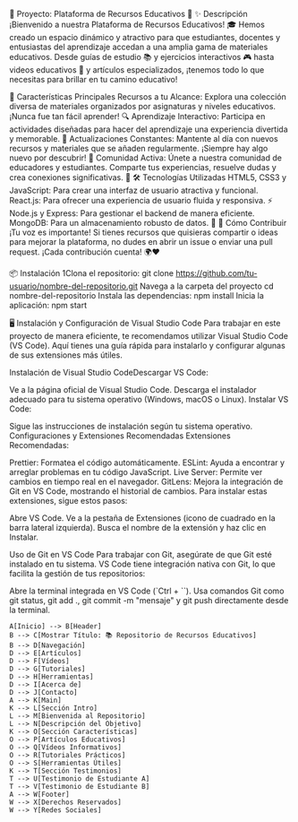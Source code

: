 🌟 Proyecto: Plataforma de Recursos Educativos 🌟
✨ Descripción
¡Bienvenido a nuestra Plataforma de Recursos Educativos! 🎓 Hemos creado un espacio dinámico y atractivo para que estudiantes, docentes y entusiastas del aprendizaje accedan a una amplia gama de materiales educativos. Desde guías de estudio 📚 y ejercicios interactivos 🎮 hasta videos educativos 🎥 y artículos especializados, ¡tenemos todo lo que necesitas para brillar en tu camino educativo!

🚀 Características Principales
Recursos a tu Alcance: Explora una colección diversa de materiales organizados por asignaturas y niveles educativos. ¡Nunca fue tan fácil aprender! 🔍
Aprendizaje Interactivo: Participa en actividades diseñadas para hacer del aprendizaje una experiencia divertida y memorable. 🌈
Actualizaciones Constantes: Mantente al día con nuevos recursos y materiales que se añaden regularmente. ¡Siempre hay algo nuevo por descubrir! 🔄
Comunidad Activa: Únete a nuestra comunidad de educadores y estudiantes. Comparte tus experiencias, resuelve dudas y crea conexiones significativas. 🤝
🛠️ Tecnologías Utilizadas
HTML5, CSS3 y JavaScript: Para crear una interfaz de usuario atractiva y funcional.
React.js: Para ofrecer una experiencia de usuario fluida y responsiva. ⚡
Node.js y Express: Para gestionar el backend de manera eficiente.
MongoDB: Para un almacenamiento robusto de datos. 💾
🤝 Cómo Contribuir
¡Tu voz es importante! Si tienes recursos que quisieras compartir o ideas para mejorar la plataforma, no dudes en abrir un issue o enviar una pull request. ¡Cada contribución cuenta! 🌍❤️

📦 Instalación
1Clona el repositorio:
git clone https://github.com/tu-usuario/nombre-del-repositorio.git
Navega a la carpeta del proyecto
cd nombre-del-repositorio
Instala las dependencias:
npm install
Inicia la aplicación:
npm start

🖥️ Instalación y Configuración de Visual Studio Code
Para trabajar en este proyecto de manera eficiente, te recomendamos utilizar Visual Studio Code (VS Code). Aquí tienes una guía rápida para instalarlo y configurar algunas de sus extensiones más útiles.

Instalación de Visual Studio CodeDescargar VS Code:

Ve a la página oficial de Visual Studio Code.
Descarga el instalador adecuado para tu sistema operativo (Windows, macOS o Linux).
Instalar VS Code:

Sigue las instrucciones de instalación según tu sistema operativo.
Configuraciones y Extensiones Recomendadas
Extensiones Recomendadas:

Prettier: Formatea el código automáticamente.
ESLint: Ayuda a encontrar y arreglar problemas en tu código JavaScript.
Live Server: Permite ver cambios en tiempo real en el navegador.
GitLens: Mejora la integración de Git en VS Code, mostrando el historial de cambios.
Para instalar estas extensiones, sigue estos pasos:

Abre VS Code.
Ve a la pestaña de Extensiones (icono de cuadrado en la barra lateral izquierda).
Busca el nombre de la extensión y haz clic en Instalar.

Uso de Git en VS Code
Para trabajar con Git, asegúrate de que Git esté instalado en tu sistema. VS Code tiene integración nativa con Git, lo que facilita la gestión de tus repositorios:

Abre la terminal integrada en VS Code (`Ctrl + ``).
Usa comandos Git como git status, git add ., git commit -m "mensaje" y git push directamente desde la terminal.

    A[Inicio] --> B[Header]
    B --> C[Mostrar Título: 📚 Repositorio de Recursos Educativos]
    B --> D[Navegación]
    D --> E[Artículos]
    D --> F[Vídeos]
    D --> G[Tutoriales]
    D --> H[Herramientas]
    D --> I[Acerca de]
    D --> J[Contacto]
    A --> K[Main]
    K --> L[Sección Intro]
    L --> M[Bienvenida al Repositorio]
    L --> N[Descripción del Objetivo]
    K --> O[Sección Características]
    O --> P[Artículos Educativos]
    O --> Q[Vídeos Informativos]
    O --> R[Tutoriales Prácticos]
    O --> S[Herramientas Útiles]
    K --> T[Sección Testimonios]
    T --> U[Testimonio de Estudiante A]
    T --> V[Testimonio de Estudiante B]
    A --> W[Footer]
    W --> X[Derechos Reservados]
    W --> Y[Redes Sociales]
